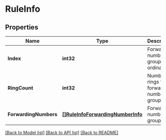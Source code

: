 # RuleInfo

## Properties
Name | Type | Description | Notes
------------ | ------------- | ------------- | -------------
**Index** | **int32** | Forwarding number (or group) ordinal | [optional] [default to null]
**RingCount** | **int32** | Number of rings for a forwarding number (or group) | [optional] [default to null]
**ForwardingNumbers** | [**[]RuleInfoForwardingNumberInfo**](RuleInfo.ForwardingNumberInfo.md) | Forwarding number (or group) data | [optional] [default to null]

[[Back to Model list]](../README.md#documentation-for-models) [[Back to API list]](../README.md#documentation-for-api-endpoints) [[Back to README]](../README.md)


